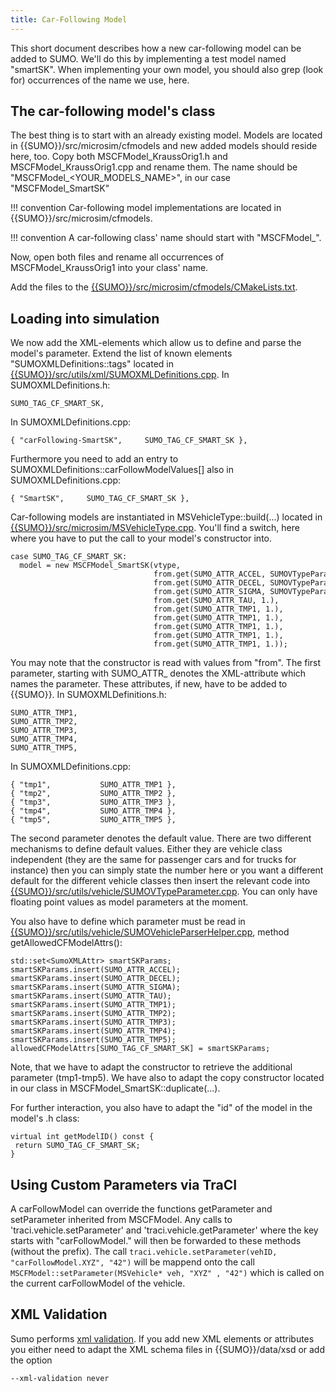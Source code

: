 ```yaml
---
title: Car-Following Model
---
```


This short document describes how a new car-following model can be added
to SUMO. We'll do this by implementing a test model named "smartSK".
When implementing your own model, you should also grep (look for) occurrences of the name we use, here.

## The car-following model's class

The best thing is to start with an already existing model. Models are
located in {{SUMO}}/src/microsim/cfmodels and new added models should reside
here, too. Copy both MSCFModel_KraussOrig1.h and
MSCFModel_KraussOrig1.cpp and rename them. The name should be
"MSCFModel_<YOUR_MODELS_NAME\>", in our case "MSCFModel_SmartSK"

!!! convention
    Car-following model implementations are located in {{SUMO}}/src/microsim/cfmodels.

!!! convention
    A car-following class' name should start with "MSCFModel_".

Now, open both files and rename all occurrences of MSCFModel_KraussOrig1
into your class' name.

Add the files to the [{{SUMO}}/src/microsim/cfmodels/CMakeLists.txt]({{Source}}src/microsim/cfmodels/CMakeLists.txt).

## Loading into simulation

We now add the XML-elements which allow us to define and parse the
model's parameter. Extend the list of known elements
"SUMOXMLDefinitions::tags" located in [{{SUMO}}/src/utils/xml/SUMOXMLDefinitions.cpp]({{Source}}src/utils/xml/SUMOXMLDefinitions.cpp).
In SUMOXMLDefinitions.h:

```
SUMO_TAG_CF_SMART_SK,
```

In SUMOXMLDefinitions.cpp:

```
{ "carFollowing-SmartSK",     SUMO_TAG_CF_SMART_SK },
```

Furthermore you need to add an entry to
SUMOXMLDefinitions::carFollowModelValues\[\] also in
SUMOXMLDefinitions.cpp:

```
{ "SmartSK",     SUMO_TAG_CF_SMART_SK },
```

Car-following models are instantiated in MSVehicleType::build(...)
located in [{{SUMO}}/src/microsim/MSVehicleType.cpp]({{Source}}src/microsim/MSVehicleType.cpp). You'll find a switch, here
where you have to put the call to your model's constructor into.

```
case SUMO_TAG_CF_SMART_SK:
  model = new MSCFModel_SmartSK(vtype,
                                from.get(SUMO_ATTR_ACCEL, SUMOVTypeParameter::getDefaultAccel(from.vehicleClass)),
                                from.get(SUMO_ATTR_DECEL, SUMOVTypeParameter::getDefaultDecel(from.vehicleClass)),
                                from.get(SUMO_ATTR_SIGMA, SUMOVTypeParameter::getDefaultImperfection(from.vehicleClass)),
                                from.get(SUMO_ATTR_TAU, 1.),
                                from.get(SUMO_ATTR_TMP1, 1.),
                                from.get(SUMO_ATTR_TMP1, 1.),
                                from.get(SUMO_ATTR_TMP1, 1.),
                                from.get(SUMO_ATTR_TMP1, 1.),
                                from.get(SUMO_ATTR_TMP1, 1.));
```

You may note that the constructor is read with values from "from". The
first parameter, starting with SUMO_ATTR_ denotes the XML-attribute
which names the parameter. These attributes, if new, have to be added to {{SUMO}}. In SUMOXMLDefinitions.h:

```
SUMO_ATTR_TMP1,
SUMO_ATTR_TMP2,
SUMO_ATTR_TMP3,
SUMO_ATTR_TMP4,
SUMO_ATTR_TMP5,
```

In SUMOXMLDefinitions.cpp:

```
{ "tmp1",           SUMO_ATTR_TMP1 },
{ "tmp2",           SUMO_ATTR_TMP2 },
{ "tmp3",           SUMO_ATTR_TMP3 },
{ "tmp4",           SUMO_ATTR_TMP4 },
{ "tmp5",           SUMO_ATTR_TMP5 },
```

The second parameter denotes the default value. There are two different
mechanisms to define default values. Either they are vehicle class
independent (they are the same for passenger cars and for trucks for
instance) then you can simply state the number here or you want a
different default for the different vehicle classes then insert the
relevant code into [{{SUMO}}/src/utils/vehicle/SUMOVTypeParameter.cpp]({{Source}}src/utils/vehicle/SUMOVTypeParameter.cpp). You can only
have floating point values as model parameters at the moment.

You also have to define which parameter must be read in [{{SUMO}}/src/utils/vehicle/SUMOVehicleParserHelper.cpp]({{Source}}src/utils/vehicle/SUMOVehicleParserHelper.cpp), method getAllowedCFModelAttrs():

```
std::set<SumoXMLAttr> smartSKParams;
smartSKParams.insert(SUMO_ATTR_ACCEL);
smartSKParams.insert(SUMO_ATTR_DECEL);
smartSKParams.insert(SUMO_ATTR_SIGMA);
smartSKParams.insert(SUMO_ATTR_TAU);
smartSKParams.insert(SUMO_ATTR_TMP1);
smartSKParams.insert(SUMO_ATTR_TMP2);
smartSKParams.insert(SUMO_ATTR_TMP3);
smartSKParams.insert(SUMO_ATTR_TMP4);
smartSKParams.insert(SUMO_ATTR_TMP5);
allowedCFModelAttrs[SUMO_TAG_CF_SMART_SK] = smartSKParams;
```

Note, that we have to adapt the constructor to retrieve the additional
parameter (tmp1-tmp5). We have also to adapt the copy constructor
located in our class in MSCFModel_SmartSK::duplicate(...).

For further interaction, you also have to adapt the "id" of the model in
the model's .h class:

```
virtual int getModelID() const {
 return SUMO_TAG_CF_SMART_SK;
}
```

## Using Custom Parameters via TraCI

A carFollowModel can override the functions getParameter and setParameter inherited from MSCFModel. 
Any calls to 'traci.vehicle.setParameter' and 'traci.vehicle.getParameter' where the key starts with "carFollowModel." will then be forwarded to these methods (without the prefix).
The call
`traci.vehicle.setParameter(vehID, "carFollowModel.XYZ", "42")`
will be mappend onto the call
`MSCFModel::setParameter(MSVehicle* veh, "XYZ" , "42")` which is called on the current carFollowModel of the vehicle.


## XML Validation

Sumo performs [xml validation](../../XMLValidation.md). If you add new
XML elements or attributes you either need to adapt the XML schema files
in {{SUMO}}/data/xsd or add the option

```
--xml-validation never
```
